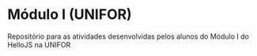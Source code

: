 # Módulo I (UNIFOR)
Repositório para as atividades desenvolvidas pelos alunos do Módulo I do HelloJS na UNIFOR
